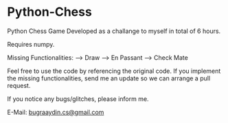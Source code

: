 # Python-Chess

Python Chess Game
  Developed as a challange to myself in total of 6 hours. 

Requires numpy.

Missing Functionalities:
  --> Draw
  --> En Passant
  --> Check Mate
  
  
 Feel free to use the code by referencing the original code. If you implement the missing functionalities, send me an update so we can arrange a pull request.
 
 If you notice any bugs/glitches, please inform me.
 
 
 E-Mail:
 bugraaydin.cs@gmail.com
